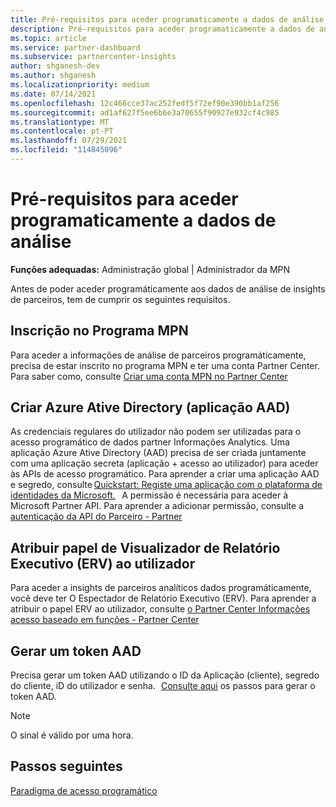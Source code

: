```yaml
---
title: Pré-requisitos para aceder programaticamente a dados de análise
description: Pré-requisitos para aceder programaticamente a dados de análise
ms.topic: article
ms.service: partner-dashboard
ms.subservice: partnercenter-insights
author: shganesh-dev
ms.author: shganesh
ms.localizationpriority: medium
ms.date: 07/14/2021
ms.openlocfilehash: 12c466cce37ac252fedf5f72ef90e390bb1af256
ms.sourcegitcommit: ad1af627f5ee6b6e3a70655f90927e932cf4c985
ms.translationtype: MT
ms.contentlocale: pt-PT
ms.lasthandoff: 07/29/2021
ms.locfileid: "114845096"
---
```

# <a name="prerequisites-to-programmatically-access-analytics-data"></a>Pré-requisitos para aceder programaticamente a dados de análise

**Funções adequadas:** Administração global | Administrador da MPN

Antes de poder aceder programáticamente aos dados de análise de insights de parceiros, tem de cumprir os seguintes requisitos.

## <a name="mpn-program-enrollment"></a>Inscrição no Programa MPN

Para aceder a informações de análise de parceiros programáticamente, precisa de estar inscrito no programa MPN e ter uma conta Partner Center. Para saber como, consulte [Criar uma conta MPN no Partner Center](mpn-create-a-partner-center-account.md)

## <a name="create-azure-active-directory-aad-application"></a>Criar Azure Ative Directory (aplicação AAD)

As credenciais regulares do utilizador não podem ser utilizadas para o acesso programático de dados partner Informações Analytics. Uma aplicação Azure Ative Directory (AAD) precisa de ser criada juntamente com uma aplicação secreta (aplicação + acesso ao utilizador) para aceder às APIs de acesso programático. Para aprender a criar uma aplicação AAD e segredo, consulte [Quickstart: Registe uma aplicação com o plataforma de identidades da Microsoft.](/azure/active-directory/develop/quickstart-register-app)   A permissão é necessária para aceder à Microsoft Partner API. Para aprender a adicionar permissão, consulte a [autenticação da API do Parceiro - Partner](/partner/develop/api-authentication#application-and-user-access)

## <a name="assign-executive-report-viewer-erv-role-to-the-user"></a>Atribuir papel de Visualizador de Relatório Executivo (ERV) ao utilizador

Para aceder a insights de parceiros analíticos dados programáticamente, você deve ter O Espectador de Relatório Executivo (ERV). Para aprender a atribuir o papel ERV ao utilizador, consulte [o Partner Center Informações acesso baseado em funções - Partner Center](insights-roles.md)

## <a name="generate-an-aad-token"></a>Gerar um token AAD

Precisa gerar um token AAD utilizando o ID da Aplicação (cliente), segredo do cliente, iD do utilizador e senha.   [Consulte aqui](insights-programmatic-first-api-call.md#token-generation) os passos para gerar o token AAD.

> [!Note]
> O sinal é válido por uma hora.

## <a name="next-steps"></a>Passos seguintes
[Paradigma de acesso programático](insights-programmatic-access-paradigm.md)
